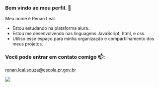 ### Bem vindo ao meu perfil. 🤡

Meu nome é Renan Leal.

- Estou estudando na plataforma alura.
- Estou me desenvolvendo nas linguagens JavaScript, html, e css.
- Utiliso esse espaço para minha organização e compartilhamento dos meus projetos.

### Você pode entrar em contato comigo 📫:
renan.leal.souza@escola.pr.gov.br


![](https://media.tenor.com/_hUq1BSUsiMAAAAC/cat-cute.gif)


